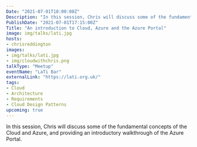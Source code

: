 ```yaml
---
Date: "2021-07-01T18:00:00Z"
Description: "In this session, Chris will discuss some of the fundamental concepts of the Cloud and Azure, and providing an introductory walkthrough of the Azure Portal."
PublishDate: "2021-07-01T17:15:00Z"
Title: "An introduction to Cloud, Azure and the Azure Portal"
image: img/talks/lati.jpg
hosts:
- chrisreddington
images:
- img/talks/lati.jpg
- img/cloudwithchris.png
talkType: "Meetup"
eventName: "LaTi Bar"
externalLink: "https://lati.org.uk/"
tags:
- Cloud
- Architecture
- Requirements
- Cloud Design Patterns
upcoming: true
---
```

In this session, Chris will discuss some of the fundamental concepts of the Cloud and Azure, and providing an introductory walkthrough of the Azure Portal.